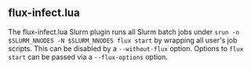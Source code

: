 ## flux-infect.lua

The flux-infect.lua Slurm plugin runs all Slurm batch jobs under
`srun -n $SLURM_NNODES -N $SLURM_NNODES flux start` by wrapping
all user's job scripts. This can be disabled by a `--without-flux`
option. Options to `flux start` can be passed via a `--flux-options`
option.
